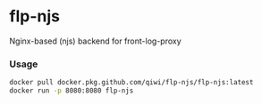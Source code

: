 # flp-njs
Nginx-based (njs) backend for front-log-proxy

### Usage
```bash
docker pull docker.pkg.github.com/qiwi/flp-njs/flp-njs:latest
docker run -p 8080:8080 flp-njs
```
